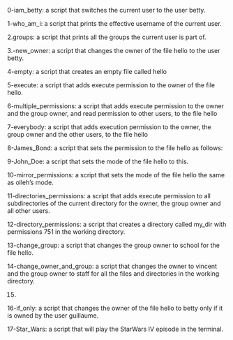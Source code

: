 0-iam_betty: a script that switches the current user to the user betty.

1-who_am_i: a script that prints the effective username of the current user.

2.groups: a script that prints all the groups the current user is part of.

3.-new_owner: a script that changes the owner of the file hello to the user betty.

4-empty: a script that creates an empty file called hello

5-execute: a script that adds execute permission to the owner of the file hello.

6-multiple_permissions: a script that adds execute permission to the owner and the group owner, and read permission to other users, to the file hello

7-everybody:  a script that adds execution permission to the owner, the group owner and the other users, to the file hello

8-James_Bond:  a script that sets the permission to the file hello as follows:

9-John_Doe:  a script that sets the mode of the file hello to this.

10-mirror_permissions:  a script that sets the mode of the file hello the same as olleh’s mode.

11-directories_permissions: a script that adds execute permission to all subdirectories of the current directory for the owner, the group owner and all other users.

12-directory_permissions: a script that creates a directory called my_dir with permissions 751 in the working directory.

13-change_group: a script that changes the group owner to school for the file hello.

14-change_owner_and_group: a script that changes the owner to vincent and the group owner to staff for all the files and directories in the working directory.

15.

16-if_only: a script that changes the owner of the file hello to betty only if it is owned by the user guillaume.

17-Star_Wars:  a script that will play the StarWars IV episode in the terminal.